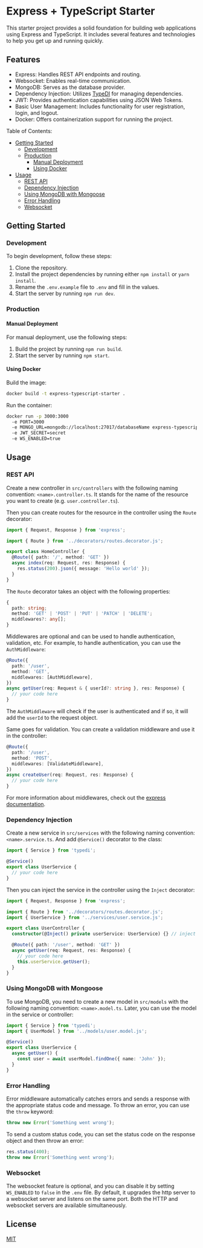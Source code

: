 # Express + TypeScript Starter

This starter project provides a solid foundation for building web applications using Express and TypeScript. It includes several features and technologies to help you get up and running quickly.

## Features

- Express: Handles REST API endpoints and routing.
- Websocket: Enables real-time communication.
- MongoDB: Serves as the database provider.
- Dependency Injection: Utilizes [TypeDI](https://github.com/typestack/typedi) for managing dependencies.
- JWT: Provides authentication capabilities using JSON Web Tokens.
- Basic User Management: Includes functionality for user registration, login, and logout.
- Docker: Offers containerization support for running the project.

Table of Contents:

- [Getting Started](#getting-started)
  - [Development](#development)
  - [Production](#production)
    - [Manual Deployment](#manual-deployment)
    - [Using Docker](#using-docker)
- [Usage](#usage)
  - [REST API](#rest-api)
  - [Dependency Injection](#dependency-injection)
  - [Using MongoDB with Mongoose](#using-mongodb-with-mongoose)
  - [Error Handling](#error-handling)
  - [Websocket](#websocket)

## Getting Started

### Development

To begin development, follow these steps:

1. Clone the repository.
2. Install the project dependencies by running either `npm install` or `yarn install`.
3. Rename the `.env.example` file to `.env` and fill in the values.
4. Start the server by running `npm run dev`.

### Production

#### Manual Deployment

For manual deployment, use the following steps:

1. Build the project by running `npm run build`.
2. Start the server by running `npm start`.

#### Using Docker

Build the image:

```bash
docker build -t express-typescript-starter .
```

Run the container:

```bash
docker run -p 3000:3000
  -e PORT=3000
  -e MONGO_URL=mongodb://localhost:27017/databaseName express-typescript-starter
  -e JWT_SECRET=secret
  -e WS_ENABLED=true
```

## Usage

### REST API

Create a new controller in `src/controllers` with the following naming convention: `<name>.controller.ts`.
It stands for the name of the resource you want to create (e.g. `user.controller.ts`).

Then you can create routes for the resource in the controller using the `Route` decorator:

```typescript
import { Request, Response } from 'express';

import { Route } from '../decorators/routes.decorator.js';

export class HomeController {
  @Route({ path: '/', method: 'GET' })
  async index(req: Request, res: Response) {
    res.status(200).json({ message: 'Hello world' });
  }
}
```

The `Route` decorator takes an object with the following properties:

```typescript
{
  path: string;
  method: 'GET' | 'POST' | 'PUT' | 'PATCH' | 'DELETE';
  middlewares?: any[];
}
```

Middlewares are optional and can be used to handle authentication, validation, etc.
For example, to handle authentication, you can use the `AuthMiddleware`:

```typescript
@Route({
  path: '/user',
  method: 'GET',
  middlewares: [AuthMiddleware],
})
async getUser(req: Request & { userId?: string }, res: Response) {
  // your code here
}
```

The `AuthMiddleware` will check if the user is authenticated and if so, it will add the `userId` to the request object.

Same goes for validation. You can create a validation middleware and use it in the controller:

```typescript
@Route({
  path: '/user',
  method: 'POST',
  middlewares: [ValidateMiddleware],
})
async createUser(req: Request, res: Response) {
  // your code here
}
```

For more information about middlewares, check out the [express documentation](https://expressjs.com/en/guide/using-middleware.html).

### Dependency Injection

Create a new service in `src/services` with the following naming convention: `<name>.service.ts`. And add `@Service()` decorator to the class:

```typescript
import { Service } from 'typedi';

@Service()
export class UserService {
  // your code here
}
```

Then you can inject the service in the controller using the `Inject` decorator:

```typescript
import { Request, Response } from 'express';

import { Route } from '../decorators/routes.decorator.js';
import { UserService } from '../services/user.service.js';

export class UserController {
  constructor(@Inject() private userService: UserService) {} // inject the service here

  @Route({ path: '/user', method: 'GET' })
  async getUser(req: Request, res: Response) {
    // your code here
    this.userService.getUser();
  }
}
```

### Using MongoDB with Mongoose

To use MongoDB, you need to create a new model in `src/models` with the following naming convention: `<name>.model.ts`.
Later, you can use the model in the service or controller:

```typescript
import { Service } from 'typedi';
import { UserModel } from '../models/user.model.js';

@Service()
export class UserService {
  async getUser() {
    const user = await userModel.findOne({ name: 'John' });
  }
}
```

### Error Handling

Error middleware automatically catches errors and sends a response with the appropriate status code and message.
To throw an error, you can use the `throw` keyword:

```typescript
throw new Error('Something went wrong');
```

To send a custom status code, you can set the status code on the response object and then throw an error:

```typescript
res.status(400);
throw new Error('Something went wrong');
```

### Websocket

The websocket feature is optional, and you can disable it by setting `WS_ENABLED` to `false` in the `.env` file. By default, it upgrades the http server to a websocket server and listens on the same port. Both the HTTP and websocket servers are available simultaneously.

## License

[MIT](LICENSE)
